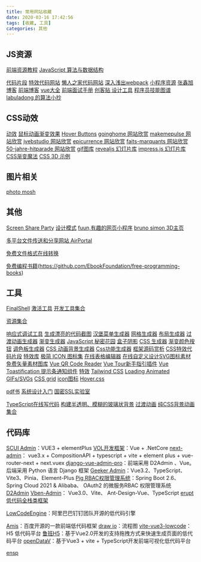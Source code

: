 ```yaml
---
title: 常用网站收藏
date: 2020-03-16 17:42:56
tags: [收藏, 工具]
categories: 其他
---
```


## JS资源
[前端资源教程](https://github.com/nicejade/Front-end-tutorial)
[JavaScript 算法与数据结构](https://github.com/trekhleb/javascript-algorithms/blob/master/README.zh-CN.md)

[代码片段](http://www.phpxs.com/code/1009945/)
[特效代码网站](https://www.dowebok.com/)
[懒人之家代码网站](https://www.lanrenzhijia.com/)
[深入浅出webpack](http://webpack.wuhaolin.cn/)
[小程序资源](https://www.cnblogs.com/icyhoo/p/6282574.html)
[张鑫旭博客](https://www.zhangxinxu.com/)
[前端博客](https://github.com/ljianshu/Blog)
[vue大全](https://github.com/vuejs/awesome-vue#components--libraries)
[前端面试手册](https://github.com/yangshun/front-end-interview-handbook/blob/master/contents/zh/README.md)
[创客贴 设计工具](https://www.chuangkit.com/?dontjump=1)
[程序员技能图谱](https://github.com/TeamStuQ/skill-map)
[labuladong 的算法小抄](https://labuladong.gitbook.io/)
## CSS动效
[动效](https://mp.weixin.qq.com/s/eVlGKn7CxXgAeEc6lFnkKw)
[鼠标动画渐变效果](https://github.com/electerious/basicScroll)
[Hover Buttons](https://varin6.github.io/Hover-Buttons/)
[goinghome 网站欣赏](http://goinghome.302chanwoo.com/)
[makemepulse 网站欣赏](http://2018.makemepulse.com/)
[jvebstudio 网站欣赏](https://www.jvebstudio.com/)
[epicurrence 网站欣赏](https://www.epicurrence.com/)
[faits-marquants 网站欣赏](https://faits-marquants.inra.fr/)
[50-jahre-hitparade 网站欣赏](https://50-jahre-hitparade.ch/)
[gif图库](http://soogif.com/)
[revealjs 幻灯片库](https://revealjs.com/)
[impress.js 幻灯片库](https://static.runoob.com/assets/impress-demo/index.html)
[CSS渐变魔法](https://www.gradientmagic.com/)
[CSS 3D 示例](https://polypane.app/css-3d-transform-examples/)


## 图片相关
[photo mosh](https://photomosh.com/)

## 其他
[Screen Share Party](https://ba.net/screen-share-party)
[设计模式](https://refactoringguru.cn/design-patterns)
[fuun,有趣的网页小程序](https://fuun.fun/)
[bruno simon 3D主页](https://bruno-simon.com/)

[多平台文件传送和分享网站 AirPortal](https://airportal.cn/)

[免费文件格式在线转换](https://www.onlinedo.cn/)

[免费编程书籍](https://ebookfoundation.github.io/free-programming-books/)(https://github.com/EbookFoundation/free-programming-books)

## 工具
[FinalShell](http://www.hostbuf.com/t/988.html)
[激活工具](http://blog.idejihuo.com/topics/ssh)
[开发工具集合](http://www.toolfk.com/)

[资源集合](http://www.cxy521.com/)

[响应式调试工具](https://responsively.app/)
[生成漂亮的代码截图](https://ray.so/)
[汉堡菜单生成器](https://jonsuh.com/hamburgers/)
[网格生成器](https://cssgrid-generator.netlify.app)
[布局生成器](https://layout.bradwoods.io)
[过渡动画生成器](https://www.transition.style)
[渐变生成器](https://cssgradient.io)
[JavaScript 秘密花园](https://bonsaiden.github.io/JavaScript-Garden/zh/)
[盒子阴影](https://getcssscan.com/css-box-shadow-examples)
[CSS 生成器](http://cssbud.com/css-generator/css-underline-generator/)
[渐变颜色按钮](https://gradientbuttons.colorion.co/)
[调色板生成器](https://mycolor.space)
[CSS 动画背景生成器](https://wweb.dev/resources/animated-css-background-generator)
[Css功能生成器](https://www.cssportal.com/css-ribbon-generator/)
[框架源码赏析](https://github.com/doocs/source-code-hunter)
[CSS特效代码片段](https://front.codes/)
[特效库](http://www.htmleaf.com/)
[极简 ICON 图标集](https://feathericons.com/)
[在线表格编辑器](https://tableconvert.com)
[在线自定义设计SVG图标素材](https://iconsvg.xyz)
[免费矢量素材图库](https://www.shareicon.net)
[Vue QR Code Reader](https://gruhn.github.io/vue-qrcode-reader/demos/CustomTracking.html)
[Vue Tour新手指引插件](https://github.com/pulsardev/vue-tour)
[Vue Toastification 提示条通知组件](https://vue-toastification.maronato.dev/)
[特效](http://www.100sucai.com/)
[Tailwind CSS](https://tailwindcss.com/)
[Loading Animated GIFs/SVGs](https://loading.io/)
[CSS grid](https://cssgrid-generator.netlify.app/)
[icon图标](https://igoutu.cn/)
[Hover.css](https://github.com/IanLunn/Hover)

[pdf书](https://github.com/EbookFoundation/free-programming-books/blob/main/books/free-programming-books-zh.md)
[系统设计入门](https://github.com/donnemartin/system-design-primer/blob/master/README-zh-Hans.md)
[国密SSL实验室](https://gmssl.cn/gmssl/index.jsp)

[TypeScript在线写代码](https://typescript-play.js.org/)
[构建半透明、模糊的玻璃状背景](https://hype4.academy/tools/glassmorphism-generator)
[过渡动画](https://www.transition.style/)
[纯CSS背景动画集合](https://animatedbackgrounds.me/)

## 代码库
[SCUI Admin](https://gitee.com/lolicode/scui)：VUE3 + elementPlus
[VOL开发框架](https://gitee.com/x_discoverer/Vue.NetCore)：Vue + .NetCore
[next-admin](https://gitee.com/lyt-top/vue-next-admin)： vue3.x + CompositionAPI + typescript + vite + element plus + vue-router-next + next.vuex
[django-vue-admin-pro](https://gitee.com/dvadmin/django-vue-admin-pro)：前端采用 D2Admin 、Vue。后端采用 Python 语言 Django 框架
[Geeker Admin](https://github.com/HalseySpicy/Geeker-Admin)：Vue3.2、TypeScript、Vite3、Pinia、Element-Plus
[Pig RBAC权限管理系统](https://gitee.com/log4j/pig)：Spring Boot 2.6、 Spring Cloud 2021 & Alibaba、 OAuth2 的微服务RBAC 权限管理系统
[D2Admin](https://github.com/d2-projects/d2-admin)
[Vben-Admin](https://github.com/vbenjs/vue-vben-admin)： Vue3.0、Vite、 Ant-Design-Vue、TypeScript
[erupt 低代码全栈类框架](https://gitee.com/erupt/erupt)

[LowCodeEngine](https://github.com/alibaba/lowcode-engine)：阿里巴巴钉钉团队开源的低代码引擎

[Amis](https://github.com/baidu/amis)：百度开源的一款前端低代码框架
[draw io](https://app.diagrams.net/)：流程图
[vite-vue3-lowcode](https://github.com/buqiyuan/vite-vue3-lowcode)：H5 低代码平台
[鲁班H5](https://github.com/ly525/luban-h5)：基于Vue2.0开发的支持拖拽方式来快速生成页面的低代码平台
[openDataV](https://github.com/AnsGoo/openDataV)：基于Vue3 + vite + TypeScript开发前端可视化低代码平台

[ensp](https://forum.huawei.com/enterprise/zh/thread/580934378039689216)